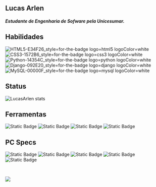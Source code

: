 ## Lucas Arlen
##### Estudante de Engenharia de Sofware pela Unicesumar. <br>

## Habilidades
![HTML5-E34F26_style=for-the-badge logo=html5 logoColor=white](https://github.com/LucasArlen/LucasArlen/assets/53398879/2cd42f9d-0214-4c51-a0cd-b26e607d1b50)
![CSS3-1572B6_style=for-the-badge logo=css3 logoColor=white](https://github.com/LucasArlen/LucasArlen/assets/53398879/54ffe536-7ae6-4cb0-8018-56ec5c126d21)
![Python-14354C_style=for-the-badge logo=python logoColor=white](https://github.com/LucasArlen/LucasArlen/assets/53398879/cbf8ab2a-8e47-435d-9815-0717936328d0)
![Django-092E20_style=for-the-badge logo=django logoColor=white](https://github.com/LucasArlen/LucasArlen/assets/53398879/0e3f81b5-1da3-435f-b5fd-a59e2b44b7cf)
![MySQL-00000F_style=for-the-badge logo=mysql logoColor=white](https://github.com/LucasArlen/LucasArlen/assets/53398879/89e24b3d-6256-4163-ae39-2050340cc10b)

## Status
![LucasArlen stats](https://github-readme-stats.vercel.app/api?username=LucasArlen&show_icons=true&theme=radical) <br>

## Ferramentas
![Static Badge](https://img.shields.io/badge/Visual_Studio_Code-0078D4?style=for-the-badge&logo=visual%20studio%20code&logoColor=white)
![Static Badge](https://img.shields.io/badge/PyCharm-000000.svg?&style=for-the-badge&logo=PyCharm&logoColor=white)
![Static Badge](https://img.shields.io/badge/Linux-0078D6?style=for-the-badge&logo=linux&logoColor=white)
![Static Badge](https://img.shields.io/badge/Notion-000000?style=for-the-badge&logo=notion&logoColor=white)

## PC Specs
![Static Badge](https://img.shields.io/badge/AMD-Radeon_RX_6750_XT-ED1C24?style=for-the-badge&logo=amd&logoColor=white)
![Static Badge](https://img.shields.io/badge/AMD-Ryzen_7_5800X-ED1C24?style=for-the-badge&logo=amd&logoColor=white)
![Static Badge](https://img.shields.io/badge/Pop_OS-0078D6?style=for-the-badge&logo=linux&logoColor=white)
![Static Badge](https://img.shields.io/badge/Windows-11-0078D6?style=for-the-badge&logo=windows&logoColor=white)
![Static Badge](https://img.shields.io/badge/RAM-48GB-0078D6?style=for-the-badge)

<br>

![](https://38.media.tumblr.com/9cff938216133142406c9f61970acd2f/tumblr_njjcz1NLp51rnbw6mo1_540.gif)
